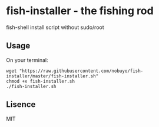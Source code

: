 # fish-installer - the fishing rod

fish-shell install script without sudo/root

## Usage
On your terminal:

~~~
wget "https://raw.githubusercontent.com/nobuyo/fish-installer/master/fish-installer.sh"
chmod +x fish-installer.sh
./fish-installer.sh
~~~

## Lisence
MIT

